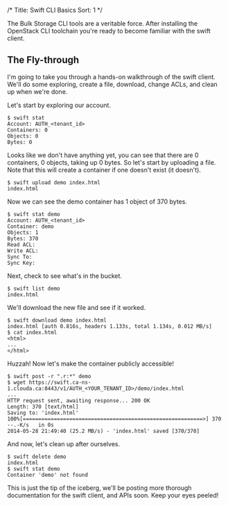 /*
Title: Swift CLI Basics
Sort: 1
*/

The Bulk Storage CLI tools are a veritable force. After installing the
OpenStack CLI toolchain you're ready to become familiar with the swift client.

## The Fly-through

I'm going to take you through a hands-on walkthrough of the swift client. We'll
do some exploring, create a file, download, change ACLs, and clean up when
we're done.

Let's start by exploring our account.

```asciidoc
$ swift stat
Account: AUTH_<tenant_id>
Containers: 0
Objects: 0
Bytes: 0
```

Looks like we don't have anything yet, you can see that there are 0 containers,
0 objects, taking up 0 bytes. So let's start by uploading a file. Note that 
this will create a container if one doesn't exist (it doesn't).

```asciidoc
$ swift upload demo index.html
index.html
```

Now we can see the demo container has 1 object of 370 bytes.

```asciidoc
$ swift stat demo
Account: AUTH_<tenant_id>
Container: demo
Objects: 1
Bytes: 370
Read ACL:
Write ACL:
Sync To:
Sync Key:
```

Next, check to see what's in the bucket.

```asciidoc
$ swift list demo
index.html
```

We'll download the new file and see if it worked.

```asciidoc
$ swift download demo index.html
index.html [auth 0.816s, headers 1.133s, total 1.134s, 0.012 MB/s]
$ cat index.html
<html>
...
</html>
```

Huzzah! Now let's make the container publicly accessible!

```asciidoc
$ swift post -r ".r:*" demo
$ wget https://swift.ca-ns-1.clouda.ca:8443/v1/AUTH_<YOUR_TENANT_ID>/demo/index.html
...
HTTP request sent, awaiting response... 200 OK
Length: 370 [text/html]
Saving to: 'index.html'
100%[==========================================================>] 370
--.-K/s   in 0s
2014-05-28 21:49:40 (25.2 MB/s) - 'index.html' saved [370/370]
```

And now, let's clean up after ourselves.

```asciidoc
$ swift delete demo
index.html
$ swift stat demo
Container 'demo' not found
```

This is just the tip of the iceberg, we'll be posting more thorough
documentation for the swift client, and APIs soon. Keep your eyes peeled!
